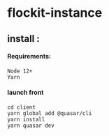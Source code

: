 # flockit-instance

## install : 

#### Requirements:

    Node 12+
    Yarn

#### launch front

    cd client
    yarn global add @quasar/cli
    yarn install
    yarn quasar dev
